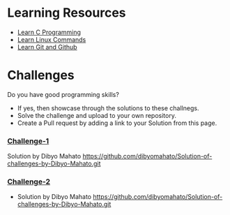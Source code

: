 # Learning Resources
* [Learn C Programming](C-Resources.md)
* [Learn Linux Commands](Linux-Resources.md)
* [Learn Git and Github](C-Resources.md)

# Challenges
Do you have good programming skills? 
- If yes, then showcase through the solutions to these challnegs.
- Solve the challenge and upload to your own repository.
- Create a Pull request by adding a link to your Solution from this page.

### [Challenge-1](challenge-1.md)
Solution by Dibyo Mahato https://github.com/dibyomahato/Solution-of-challenges-by-Dibyo-Mahato.git

### [Challenge-2](challenge-2.md)
* Solution by Dibyo Mahato https://github.com/dibyomahato/Solution-of-challenges-by-Dibyo-Mahato.git
